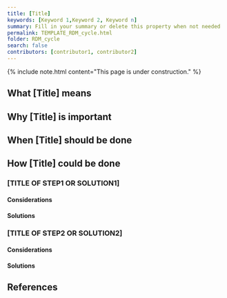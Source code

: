 ```yaml
---
title: [Title]
keywords: [Keyword 1,Keyword 2, Keyword n]
summary: Fill in your summary or delete this property when not needed
permalink: TEMPLATE_RDM_cycle.html
folder: RDM_cycle
search: false
contributors: [contributor1, contributor2]
---
```


{% include note.html content="This page is under construction." %}

<!-- Please replace [Title] with the title of the page -->

## What [Title] means
<!-- Please write your text below -->

## Why [Title] is important
<!-- Please write your text below -->

## When [Title] should be done
<!-- Please write your text below -->

## How [Title] could be done
<!-- Please write your text below -->

### [TITLE OF STEP1 OR SOLUTION1]
#### Considerations
<!-- Please write your text below. Try to use bullet points (indicated by * or -) and short clear sentences as much as possible. While writing all necessary considerations to find the right solution, feel free to add links to other relevant pages and websites -->
#### Solutions
<!-- Please write your text below. Try to use bullet points (indicated by * or -) and short clear sentences as much as possible. Feel free to add links to other relevant pages and websites -->

### [TITLE OF STEP2 OR SOLUTION2]
#### Considerations
<!-- Please write your text below. Try to use bullet points (indicated by * or -) and short clear sentences as much as possible. While writing all necessary considerations to find the right solution, feel free to add links to other relevant pages and websites -->
#### Solutions
<!-- Please write your text below. Try to use bullet points (indicated by * or -) and short clear sentences as much as possible. Feel free to add links to other relevant pages and websites -->

<!-- Add as many steps or solutions as you need by copying the headers: 
### [TITLE OF STEP OR SOLUTION]
#### Considerations
#### Solutions -->

## References
<!-- Please add references below as:
Your reference.\\
[Your reference](url link).\\
[Reference to an internal page](page name). -->
